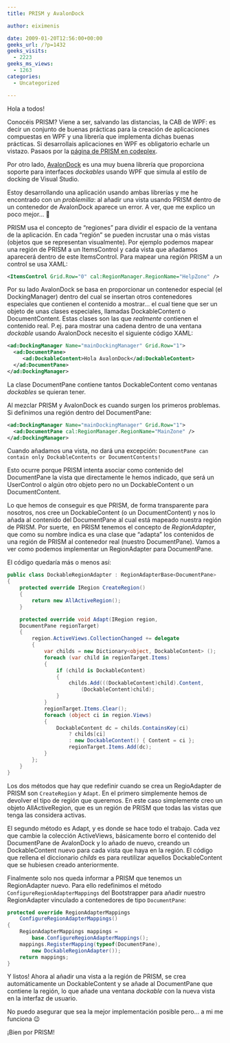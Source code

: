 ```yaml
---
title: PRISM y AvalonDock

author: eiximenis

date: 2009-01-20T12:56:00+00:00
geeks_url: /?p=1432
geeks_visits:
  - 2223
geeks_ms_views:
  - 1263
categories:
  - Uncategorized

---
```

Hola a todos!

Conocéis PRISM? Viene a ser, salvando las distancias, la CAB de WPF: es decir un conjunto de buenas prácticas para la creación de aplicaciones compuestas en WPF y una librería que implementa dichas buenas prácticas. Si desarrollais aplicaciones en WPF es obligatorio echarle un vistazo. Pasaos por la [página de PRISM en codeplex][1].

<!--more-->

Por otro lado, [AvalonDock][2] es una muy buena librería que proporciona soporte para interfaces _dockables_ usando WPF que simula al estilo de docking de Visual Studio. 

Estoy desarrollando una aplicación usando ambas librerías y me he encontrado con un _problemilla_: al añadir una vista usando PRISM dentro de un contenedor de AvalonDock aparece un error. A ver, que me explico un poco mejor... 🙂

PRISM usa el concepto de &ldquo;regiones&rdquo; para dividir el espacio de la ventana de la aplicación. En cada &ldquo;región&rdquo; se pueden incrustar una o más vistas (objetos que se representan visualmente). Por ejemplo podemos mapear una región de PRISM a un ItemsControl y cada vista que añadamos aparecerá dentro de este ItemsControl. Para mapear una región PRISM a un control se usa XAML:

```xml
<ItemsControl Grid.Row="0" cal:RegionManager.RegionName="HelpZone" />
```

Por su lado AvalonDock se basa en proporcionar un contenedor especial (el DockingManager) dentro del cual se insertan otros contenedores especiales que contienen el contenido a mostrar... el cual tiene que ser un objeto de unas clases especiales, llamadas DockableContent o DocumentContent. Estas clases son las que _realmente_ contienen el contenido real. P.ej. para mostrar una cadena dentro de una ventana _dockable_ usando AvalonDock necesito el siguiente código XAML:

```xml
<ad:DockingManager Name="mainDockingManager" Grid.Row="1">
  <ad:DocumentPane>
     <ad:DockableContent>Hola AvalonDock</ad:DockableContent>
  </ad:DocumentPane>
</ad:DockingManager>
```

La clase DocumentPane contiene tantos DockableContent como ventanas _dockables_ se quieran tener.

Al mezclar PRISM y AvalonDock es cuando surgen los primeros problemas. Si definimos una región dentro del DocumentPane:

```xml
<ad:DockingManager Name="mainDockingManager" Grid.Row="1">
  <ad:DocumentPane cal:RegionManager.RegionName="MainZone" />
</ad:DockingManager>
```

Cuando añadamos una vista, no dará una excepción: `DocumentPane can contain only DockableContents or DocumentContents!`

Esto ocurre porque PRISM intenta asociar como contenido del DocumentPane la vista que directamente le hemos indicado, que será un UserControl o algún otro objeto pero no un DockableContent o un DocumentContent.

Lo que hemos de conseguir es que PRISM, de forma transparente para nosotros, nos cree un DockableContent (o un DocumentContent) y nos lo añada al contenido del DocumentPane al cual está mapeado nuestra región de PRISM. Por suerte,&nbsp; en PRISM tenemos el concepto de _RegionAdapter_, que como su nombre indica es una clase que &ldquo;adapta&rdquo; los contenidos de una región de PRISM al contenedor real (nuestro DocumentPane). Vamos a ver como podemos implementar un RegionAdapter para DocumentPane.

El código quedaría más o menos así:

```cs
public class DockableRegionAdapter : RegionAdapterBase<DocumentPane>
{
    protected override IRegion CreateRegion()
    {
        return new AllActiveRegion();
    }

    protected override void Adapt(IRegion region, 
    DocumentPane regionTarget)
    {
        region.ActiveViews.CollectionChanged += delegate
        {
            var childs = new Dictionary<object, DockableContent> ();
            foreach (var child in regionTarget.Items)
            {
                if (child is DockableContent)
                {
                    childs.Add(((DockableContent)child).Content, 
                        (DockableContent)child);
                }
            }
            regionTarget.Items.Clear();
            foreach (object ci in region.Views)
            {
                DockableContent dc = childs.ContainsKey(ci) 
                    ? childs[ci]
                    : new DockableContent() { Content = ci };
                    regionTarget.Items.Add(dc);
            }
        };
    }
}
```

Los dos métodos que hay que redefinir cuando se crea un RegioAdapter de PRISM son `CreateRegion` y `Adapt`. En el primero simplemente hemos de devolver el tipo de región que queremos. En este caso simplemente creo un objeto AllActiveRegion, que es un región de PRISM que todas las vistas que tenga las considera activas.

El segundo método es Adapt, y es donde se hace todo el trabajo. Cada vez que cambie la colección ActiveViews, básicamente borro el contenido del DocumentPane de AvalonDock y lo añado de nuevo, creando un DockableContent nuevo para cada vista que haya en la región. El código que rellena el diccionario _childs_ es para reutilizar aquellos DockableContent que se hubiesen creado anteriormente.

Finalmente solo nos queda informar a PRISM que tenemos un RegionAdapter nuevo. Para ello redefinimos el método `ConfigureRegionAdapterMappings` del Bootstrapper para añadir nuestro RegionAdapter vinculado a contenedores de tipo `DocumentPane`:

```cs
protected override RegionAdapterMappings 
    ConfigureRegionAdapterMappings()
{
    RegionAdapterMappings mappings = 
        base.ConfigureRegionAdapterMappings();
    mappings.RegisterMapping(typeof(DocumentPane), 
        new DockableRegionAdapter());
    return mappings;
}
```

Y listos! Ahora al añadir una vista a la región de PRISM, se crea automáticamente un DockableContent y se añade al DocumentPane que contiene la región, lo que añade una ventana _dockable_ con la nueva vista en la interfaz de usuario.

No puedo asegurar que sea la mejor implementación posible pero... a mi me funciona 😉

&iexcl;Bien por PRISM!

 [1]: http://www.codeplex.com/CompositeWPF
 [2]: http://www.codeplex.com/AvalonDock
 [3]: http://11011.net/software/vspaste